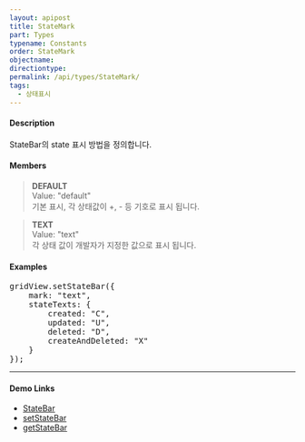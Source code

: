 ```yaml
---
layout: apipost
title: StateMark
part: Types
typename: Constants
order: StateMark
objectname: 
directiontype: 
permalink: /api/types/StateMark/
tags:
  - 상태표시
---
```


#### Description

 StateBar의 state 표시 방법을 정의합니다.

#### Members

> **DEFAULT**   
> Value: "default"   
> 기본 표시, 각 상태값이 +, - 등 기호로 표시 됩니다.   

> **TEXT**  
> Value: "text"   
> 각 상태 값이 개발자가 지정한 값으로 표시 됩니다.                                    
           
#### Examples

<pre class="prettyprint">
gridView.setStateBar({
    mark: "text",
    stateTexts: {
        created: "C",
        updated: "U",
        deleted: "D",
        createAndDeleted: "X"
    }
});
</pre>

---

#### Demo Links

* [StateBar](http://demo.realgrid.com/Demo/StateBar)  
* [setStateBar](/api/GridBase/setStateBar/)   
* [getStateBar](/api/GridBase/getStateBar/)              
